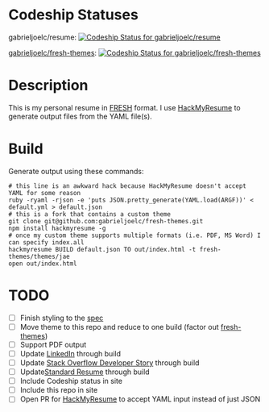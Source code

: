 # Codeship Statuses

gabrieljoelc/resume: [ ![Codeship Status for gabrieljoelc/resume](https://app.codeship.com/projects/bdde7d00-5339-0135-6a9a-3e11013d5227/status?branch=master)](https://app.codeship.com/projects/234886)

[gabrieljoelc/fresh-themes](https://github.com/gabrieljoelc/fresh-themes): [ ![Codeship Status for gabrieljoelc/fresh-themes](https://app.codeship.com/projects/acdce700-5346-0135-125a-62c2a1758ec6/status?branch=master)](https://app.codeship.com/projects/234906)

# Description

This is my personal resume in [FRESH](https://github.com/fresh-standard/FRESCA) format. I use [HackMyResume](https://github.com/hacksalot/HackMyResume) to generate output files from the YAML file(s).

# Build

Generate output using these commands:
```
# this line is an awkward hack because HackMyResume doesn't accept YAML for some reason
ruby -ryaml -rjson -e 'puts JSON.pretty_generate(YAML.load(ARGF))' < default.yml > default.json
# this is a fork that contains a custom theme
git clone git@github.com:gabrieljoelc/fresh-themes.git
npm install hackmyresume -g
# once my custom theme supports multiple formats (i.e. PDF, MS Word) I can specify index.all
hackmyresume BUILD default.json TO out/index.html -t fresh-themes/themes/jae
open out/index.html
```

# TODO
- [ ] Finish styling to the [spec](https://launchpad.animaapp.com/preview/rJjQRcK/gcresumemvp)
- [ ] Move theme to this repo and reduce to one build (factor out [fresh-themes](https://github.com/gabrieljoelc/fresh-themes))
- [ ] Support PDF output
- [ ] Update [LinkedIn](https://www.linkedin.com/in/gabrielchaney/) through build
- [ ] Update [Stack Overflow Developer Story](https://stackoverflow.com/users/story/34315) through build
- [ ] Update[Standard Resume](https://standardresume.co/gabrielchaney) through build
- [ ] Include Codeship status in site
- [ ] Include this repo in site
- [ ] Open PR for [HackMyResume](https://github.com/hacksalot/HackMyResume) to accept YAML input instead of just JSON

